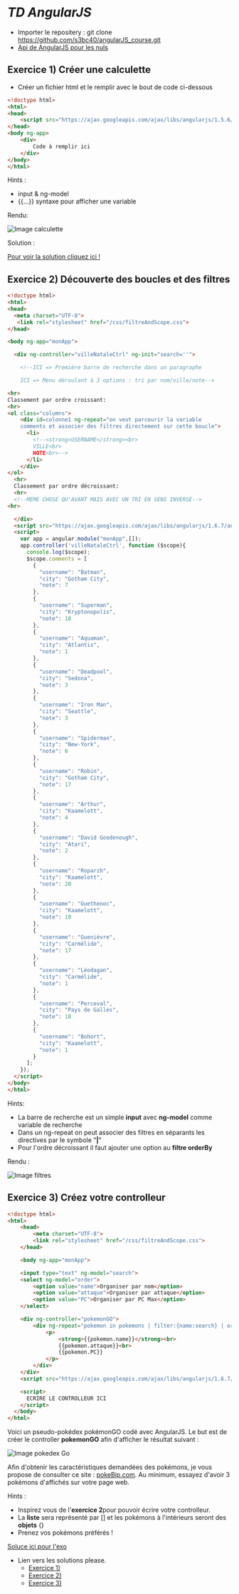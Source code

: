 # ***TD AngularJS***

- Importer le repositery : git clone https://github.com/s3bc40/angularJS_course.git
- [Api de AngularJS pour les nuls](https://docs.angularjs.org/api)

## Exercice 1) **Créer une calculette**

* Créer un fichier html et le remplir avec le bout de code ci-dessous

```html
<!doctype html>
<html>
<head>
    <script src="https://ajax.googleapis.com/ajax/libs/angularjs/1.5.6/angular.min.js"></script>
</head>
<body ng-app>
    <div>
        Code à remplir ici
    </div>
</body>
</html>
```

Hints :
- input & ng-model
- {{...}} syntaxe  pour afficher une variable

Rendu:

![Image calculette](https://raw.githubusercontent.com/s3bc40/angularJS_course/master/index/img/calculette.png)

Solution :

[Pour voir la solution cliquez ici !](https://i.ytimg.com/vi/lPEZ6kW7VVA/maxresdefault.jpg)

## Exercice 2) **Découverte des boucles et des filtres**

```html
<!doctype html>
<html>
<head>
  <meta charset="UTF-8">
   <link rel="stylesheet" href="/css/filtreAndScope.css">
</head>

<body ng-app="monApp">

  <div ng-controller="villeNataleCtrl" ng-init="search=''">

    <!--ICI => Première barre de recherche dans un paragraphe

    ICI => Menu déroulant à 3 options : tri par nom/ville/note-->

<hr>
Classement par ordre croissant:
<hr>
<ol class="columns">
    <div id=colonne1 ng-repeat="on veut parcourir la variable
    comments et associer des filtres directement sur cette boucle">
      <li>
        <!--<strong>USERNAME</strong><br>
        VILLE<br>
        NOTE<br>-->
      </li>
    </div>
</ol>
  <hr>
  Classement par ordre décroissant:
  <hr>
  <!--MEME CHOSE QU'AVANT MAIS AVEC UN TRI EN SENS INVERSE-->
<hr>

  </div>
  <script src="https://ajax.googleapis.com/ajax/libs/angularjs/1.6.7/angular.min.js"></script>
  <script>
    var app = angular.module("monApp",[]);
    app.controller('villeNataleCtrl', function ($scope){
      console.log($scope);
      $scope.comments = [
        {
          "username": "Batman",
          "city": "Gotham City",
          "note": 7
        },
        {
          "username": "Superman",
          "city": "Kryptonopolis",
          "note": 18
        },
        {
          "username": "Aquaman",
          "city": "Atlantis",
          "note": 1
        },
        {
          "username": "Deadpool",
          "city": "Sedona",
          "note": 3
        },
        {
          "username": "Iron Man",
          "city": "Seattle",
          "note": 3
        },
        {
          "username": "Spiderman",
          "city": "New-York",
          "note": 6
        },
        {
          "username": "Robin",
          "city": "Gotham City",
          "note": 17
        },
        {
          "username": "Arthur",
          "city": "Kaamelott",
          "note": 4
        },
        {
          "username": "David Goodenough",
          "city": "Atari",
          "note": 2
        },
        {
          "username": "Roparzh",
          "city": "Kaamelott",
          "note": 20
        },
        {
          "username": "Guethenoc",
          "city": "Kaamelott",
          "note": 19
        },
        {
          "username": "Guenièvre",
          "city": "Carmélide",
          "note": 17
        },
        {
          "username": "Léodagan",
          "city": "Carmélide",
          "note": 1
        },
        {
          "username": "Perceval",
          "city": "Pays de Galles",
          "note": 18
        },
        {
          "username": "Bohort",
          "city": "Kaamelott",
          "note": 1
        }
      ];
    });
  </script>
</body>
</html>
```
Hints:
- La barre de recherche est un simple **input** avec **ng-model** comme variable de recherche
- Dans un ng-repeat on peut associer des filtres en séparants les directives par le symbole "**|**"
- Pour l'ordre décroissant il faut ajouter une option au **filtre orderBy**

Rendu :

![Image filtres](https://raw.githubusercontent.com/s3bc40/angularJS_course/master/index/img/angularfiltre.png)


## Exercice 3) **Créez votre controlleur**
```html
<!doctype html>
<html>
    <head>
        <meta charset="UTF-8">
        <link rel="stylesheet" href="/css/filtreAndScope.css">
    </head>

    <body ng-app="monApp">

    <input type="text" ng-model="search">
    <select ng-model="order">
        <option value="name">Organiser par nom</option>
        <option value="attaque">Organiser par attaque</option>
        <option value="PC">Organiser par PC Max</option>
    </select>

    <div ng-controller="pokemonGO">
        <div ng-repeat="pokemon in pokemons | filter:{name:search} | orderBy:order">
            <p>
                <strong>{{pokemon.name}}</strong><br>
                {{pokemon.attaque}}<br>
                {{pokemon.PC}}
            </p>
        </div>
    </div>
    <script src="https://ajax.googleapis.com/ajax/libs/angularjs/1.6.7/angular.min.js"></script>

    <script>
      ECRIRE LE CONTROLLEUR ICI
    </script>
  </body>
</html>
```
Voici un pseudo-pokédex pokémonGO codé avec AngularJS. Le but est de créer le controller **pokemonGO** afin d'afficher le résultat suivant : 

![Image pokedex Go](https://raw.githubusercontent.com/s3bc40/angularJS_course/master/index/img/Screenshot_2018-12-02%20Screenshot.png)

Afin d'obtenir les caractéristiques demandées des pokémons, je vous propose de consulter ce site : [pokeBip.com](https://www.pokebip.com/page__jeuxvideo__pokemon_go__stats_pokemon.html). Au minimum, essayez d'avoir 3 pokémons d'affichés sur votre page web.

Hints : 
- Inspirez vous de l'**exercice 2**pour pouvoir écrire votre controlleur.
- La **liste** sera représenté par [] et les pokémons à l'intérieurs seront des **objets** {}
- Prenez vos pokémons préférés ! 

[Soluce ici pour l'exo](https://memegenerator.net/img/instances/82413744/me-soluce-ici-pour-lexo-you-ouvre-le-lien.jpg)


* Lien vers les solutions please.
  - [Exercice 1)](https://github.com/s3bc40/angularJS_course/blob/master/index/calculette.html)
  - [Exercice 2)](https://github.com/s3bc40/angularJS_course/blob/master/index/filtreAndScope.html)
  - [Exercice 3)](https://github.com/s3bc40/angularJS_course/blob/master/index/pokedex.html)
